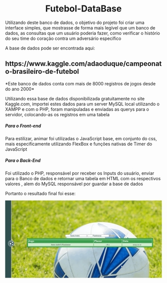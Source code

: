 <h1 align="center">
    Futebol-DataBase
</h1>

<p>Utilizando deste banco de dados, o objetivo do projeto foi criar uma interface simples, que mostrasse de forma mais legível que um banco de dados, as consultas que um usuário poderia fazer, como verificar o histório do seu time do coração contra um adversário específico </p>
<p>A base de dados pode ser encontrada aqui:</p>
<h2>https://www.kaggle.com/adaoduque/campeonato-brasileiro-de-futebol</h2>
<p>*Este banco de dados conta com mais de 8000 registros de jogos desde do ano 2000*</p>


<p>Utilizando essa base de dados disponibilizada gratuitamente no site Kaggle.com, importei estes dados para um server MySQL local utilizando o XAMPP e com o PHP, foram manipuladas e enviadas as querys para o servidor, colocando-as os registros em uma tabela</p>
<h5>Para o Front-end </h5>
<p>Para estilizar, animar foi utilizadas o JavaScript base, em conjunto do css, mais especificamente utilizando FlexBox e funções nativas de Timer do JavaScript</p>
<h5>Para o Back-End</h5>
<p>Foi utilizado o PHP, responsável por receber os Inputs do usuário, enviar para o Banco de dados e retornar uma tabela em HTML com os respectivos valores 
, alem do MySQL responsável por guardar a base de dados </p>
</p>

Portanto o resultado final foi esse:

<img src="./GIF/Animação.gif"/>
